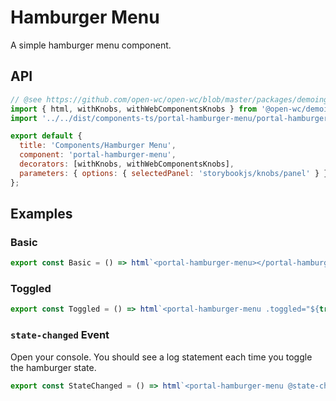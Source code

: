 # Hamburger Menu

A simple hamburger menu component.

## API

<sb-props of="portal-hamburger-menu"></sb-props>

```js script
// @see https://github.com/open-wc/open-wc/blob/master/packages/demoing-storybook/demo/stories/withWebComponentsKnobs.stories.mdx
import { html, withKnobs, withWebComponentsKnobs } from '@open-wc/demoing-storybook';
import '../../dist/components-ts/portal-hamburger-menu/portal-hamburger-menu';

export default {
  title: 'Components/Hamburger Menu',
  component: 'portal-hamburger-menu',
  decorators: [withKnobs, withWebComponentsKnobs],
  parameters: { options: { selectedPanel: 'storybookjs/knobs/panel' } },
};
```

## Examples

### Basic

```js preview-story
export const Basic = () => html`<portal-hamburger-menu></portal-hamburger-menu>`;
```

### Toggled

```js preview-story
export const Toggled = () => html`<portal-hamburger-menu .toggled="${true}"></portal-hamburger-menu>`;
```

### `state-changed` Event

Open your console. You should see a log statement each time you toggle the hamburger state.

```js preview-story
export const StateChanged = () => html`<portal-hamburger-menu @state-changed="${e => console.log('state-changed', e)}"></portal-hamburger-menu>`;
```
